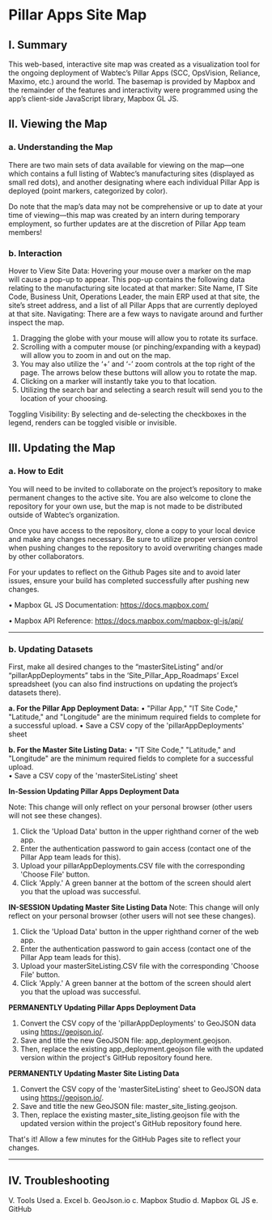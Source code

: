 # Pillar Apps Site Map

## I.	Summary

This web-based, interactive site map was created as a visualization tool for the ongoing deployment of Wabtec’s Pillar Apps (SCC, OpsVision, Reliance, Maximo, etc.) around the world. The basemap is provided by Mapbox and the remainder of the features and interactivity were programmed using the app’s client-side JavaScript library, Mapbox GL JS. 
 
## II.	Viewing the Map
### a.	Understanding the Map

There are two main sets of data available for viewing on the map—one which contains a full listing of Wabtec’s manufacturing sites (displayed as small red dots), and another designating where each individual Pillar App is deployed (point markers, categorized by color).

Do note that the map’s data may not be comprehensive or up to date at your time of viewing—this map was created by an intern during	temporary employment, so further updates are at the discretion of Pillar App team members!

### b.	Interaction

Hover to View Site Data:	Hovering your mouse over a marker on the map will cause a pop-up to appear. This pop-up contains the following data relating to the manufacturing site located at that marker: Site Name, IT Site Code, Business Unit, Operations Leader, the main ERP used at that site, the site’s street address, and a list of all Pillar Apps that are currently deployed at that site.
Navigating:
There are a few ways to navigate around and further inspect the map. 
1)	Dragging the globe with your mouse will allow you to rotate its surface. 
2)	Scrolling with a computer mouse (or pinching/expanding with a keypad) will allow you to zoom in and out on the map. 
3)	You may also utilize the ‘+’ and ‘-’ zoom controls at the top right of the page. The arrows below these buttons will allow you to rotate the map. 
4)	Clicking on a marker will instantly take you to that location. 
5)	Utilizing the search bar and selecting a search result will send you to the location of your choosing.
   
Toggling Visibility: By selecting and de-selecting the checkboxes in the legend, renders can be toggled visible or invisible. 

## III.	Updating the Map

### a.	How to Edit

You will need to be invited to collaborate on the project’s repository to make permanent changes to the active site. You are also welcome to clone the repository for your own use, but the map is not made to be distributed outside of Wabtec’s organization. 

Once you have access to the repository, clone a copy to your local device and make any changes necessary. Be sure to utilize proper version control when pushing changes to the repository to avoid overwriting changes made by other collaborators. 

For your updates to reflect on the Github Pages site and to avoid later issues, ensure your build has completed successfully after pushing new changes.

• Mapbox GL JS Documentation: https://docs.mapbox.com/

• Mapbox API Reference: https://docs.mapbox.com/mapbox-gl-js/api/

---

### b.	Updating Datasets

First, make all desired changes to the “masterSiteListing” and/or “pillarAppDeployments” tabs in the ‘Site_Pillar_App_Roadmaps’ Excel spreadsheet (you can also find instructions on updating the project’s datasets there).

**a.	For the Pillar App Deployment Data:**
•	"Pillar App," "IT Site Code," "Latitude," and "Longitude" are the minimum required fields to complete for a successful upload.
• Save a CSV copy of the 'pillarAppDeployments' sheet
      
**b.	For the Master Site Listing Data:**
•	"IT Site Code," "Latitude," and "Longitude" are the minimum required fields to complete for a successful upload.  
• Save a CSV copy of the 'masterSiteListing' sheet

**In-Session Updating Pillar Apps Deployment Data**

Note: This change will only reflect on your personal browser (other users will not see these changes).

1) Click the 'Upload Data' button in the upper righthand corner of the web app. 
2) Enter the authentication password to gain access (contact one of the Pillar App team leads for this).
3) Upload your pillarAppDeployments.CSV file with the corresponding 'Choose File' button.
4) Click 'Apply.' A green banner at the bottom of the screen should alert you that the upload was successful.

**IN-SESSION Updating Master Site Listing Data**
Note: This change will only reflect on your personal browser (other users will not see these changes).
1) Click the 'Upload Data' button in the upper righthand corner of the web app.
2) Enter the authentication password to gain access (contact one of the Pillar App team leads for this).
3) Upload your masterSiteListing.CSV file with the corresponding 'Choose File' button.
4) Click 'Apply.' A green banner at the bottom of the screen should alert you that the upload was successful.

**PERMANENTLY Updating Pillar Apps Deployment Data**
1)	Convert the CSV copy of the 'pillarAppDeployments' to GeoJSON data using https://geojson.io/.                                                                                                                                                    
2)	Save and title the new GeoJSON file: app_deployment.geojson.                                                                                                                                                                                                                                                                                        
3)	Then, replace the existing app_deployment.geojson file with the updated version within the project's GitHub repository found here.

**PERMANENTLY Updating Master Site Listing Data**
1)	Convert the CSV copy of the 'masterSiteListing' sheet to GeoJSON data using https://geojson.io/.                                                                                                                                                                              
2)	Save and title the new GeoJSON file: master_site_listing.geojson.                                                                                                                                                                                                                                                                                    
3)	Then, replace the existing master_site_listing.geojson file with the updated version within the project's GitHub repository found here.

That's it! Allow a few minutes for the GitHub Pages site to reflect your changes.   

--------

## IV.	Troubleshooting
V.	Tools Used
a.	Excel
b.	GeoJson.io
c.	Mapbox Studio
d.	Mapbox GL JS
e.	GitHub


